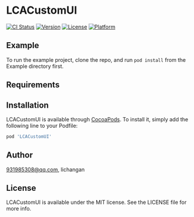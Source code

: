 # LCACustomUI

[![CI Status](http://img.shields.io/travis/931985308@qq.com/LCACustomUI.svg?style=flat)](https://travis-ci.org/931985308@qq.com/LCACustomUI)
[![Version](https://img.shields.io/cocoapods/v/LCACustomUI.svg?style=flat)](http://cocoapods.org/pods/LCACustomUI)
[![License](https://img.shields.io/cocoapods/l/LCACustomUI.svg?style=flat)](http://cocoapods.org/pods/LCACustomUI)
[![Platform](https://img.shields.io/cocoapods/p/LCACustomUI.svg?style=flat)](http://cocoapods.org/pods/LCACustomUI)

## Example

To run the example project, clone the repo, and run `pod install` from the Example directory first.

## Requirements

## Installation

LCACustomUI is available through [CocoaPods](http://cocoapods.org). To install
it, simply add the following line to your Podfile:

```ruby
pod 'LCACustomUI'
```

## Author

931985308@qq.com, lichangan

## License

LCACustomUI is available under the MIT license. See the LICENSE file for more info.
